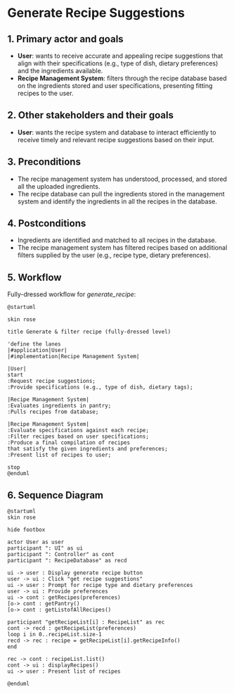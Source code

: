 # Generate Recipe Suggestions

## 1. Primary actor and goals
* __User__: wants to receive accurate and appealing recipe suggestions that align with their specifications (e.g., type of dish, dietary preferences) and the ingredients available.
* __Recipe Management System__:  filters through the recipe database based on the ingredients stored and user specifications, presenting fitting recipes to the user.


## 2. Other stakeholders and their goals

* __User__: wants the recipe system and database to interact efficiently to receive timely and relevant recipe suggestions based on their input.



## 3. Preconditions

* The recipe management system has understood, processed, and stored all the uploaded ingredients.
* The recipe database can pull the ingredients stored in the management system and identify the ingredients in all the recipes in the database.

## 4. Postconditions

* Ingredients are identified and matched to all recipes in the database.
* The recipe management system has filtered recipes based on additional filters supplied by the user (e.g., recipe type, dietary preferences).



## 5. Workflow

Fully-dressed workflow for _generate_recipe_:

```plantuml
@startuml

skin rose

title Generate & filter recipe (fully-dressed level)

'define the lanes
|#application|User|
|#implementation|Recipe Management System|

|User|
start
:Request recipe suggestions;
:Provide specifications (e.g., type of dish, dietary tags);

|Recipe Management System|
:Evaluates ingredients in pantry;
:Pulls recipes from database;

|Recipe Management System|
:Evaluate specifications against each recipe;
:Filter recipes based on user specifications;
:Produce a final compilation of recipes
that satisfy the given ingredients and preferences;
:Present list of recipes to user;

stop
@enduml
```
## 6. Sequence Diagram

```plantuml
@startuml
skin rose

hide footbox

actor User as user
participant ": UI" as ui
participant ": Controller" as cont
participant ": RecipeDatabase" as recd

ui -> user : Display generate recipe button
user -> ui : Click "get recipe suggestions"
ui -> user : Prompt for recipe type and dietary preferences
user -> ui : Provide preferences
ui -> cont : getRecipes(preferences)
[o-> cont : getPantry()
[o-> cont : getListofAllRecipes()

participant "getRecipeList[i] : RecipeList" as rec
cont -> recd : getRecipeList(preferences)
loop i in 0..recipeList.size-1
recd -> rec : recipe = getRecipeList[i].getRecipeInfo()
end

rec -> cont : recipeList.list()
cont -> ui : displayRecipes()
ui -> user : Present list of recipes

@enduml
```

